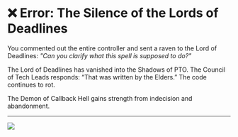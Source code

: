 # ❌ Error: The Silence of the Lords of Deadlines

You commented out the entire controller and sent a raven to the Lord of Deadlines:
_"Can you clarify what this spell is supposed to do?"_

The Lord of Deadlines has vanished into the Shadows of PTO.
The Council of Tech Leads responds: “That was written by the Elders.”
The code continues to rot.

The Demon of Callback Hell gains strength from indecision and abandonment.

---

<a href="../../start-game.md">
  <img src="https://img.shields.io/badge/Return%20to%20the%20battlefield%20and%20try%20again-slategray?style=for-the-badge"/>
</a>
